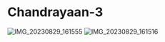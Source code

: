 # Chandrayaan-3

![IMG_20230829_161555](https://github.com/Bhavik-prajapati/Chandrayaan-3/assets/109121443/d266f528-f03e-44f7-ac03-d69af5c7de64)
![IMG_20230829_161516](https://github.com/Bhavik-prajapati/Chandrayaan-3/assets/109121443/78a717ba-ff3d-4fe8-bc66-8510cb4b524a)
